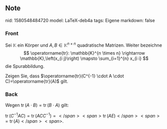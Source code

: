 ## Note
nid: 1580548484720
model: LaTeX-deb4a
tags: Eigene
markdown: false

### Front
Sei $\mathbb{K}$ ein Körper und $A, B \in \mathbb{K}^{n \times n}$ quadratische Matrizen. Weiter bezeichne
$$
\operatorname{tr}: \mathbb{K}^{n \times n} \rightarrow \mathbb{K},\left(x_{i j}\right) \mapsto \sum_{i=1}^{n} x_{i i}
$$
die Spurabbildung. <div>
</div><div>Zeigen Sie, dass $\operatorname{tr}(C^{-1} \cdot A \cdot C)=\operatorname{tr}(A)$ gilt.</div>

### Back
<span>Wegen $\operatorname{tr}(A \cdot B)=\operatorname{tr}(B \cdot A)$ gilt:</span><div><div><span>$\operatorname{tr}\left(C^{-1} A C\right)=\operatorname{tr}\left(A C C^{-1}\right) = </span><span>\operatorname{tr}\left(A E\right) </span><span>=\operatorname{tr}(A)</span><span>$.</span>
</div><div><span>
</span></div></div>
